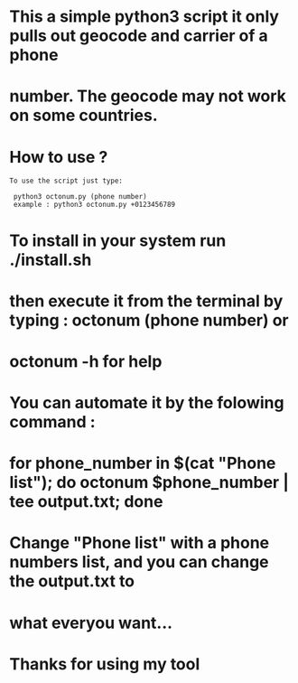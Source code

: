 # This a simple python3 script it only pulls out geocode and carrier of a phone
# number. The geocode may not work on some countries.

# How to use ?

```
To use the script just type: 

 python3 octonum.py (phone number) 
 example : python3 octonum.py +0123456789 
```

# To install in your system run ./install.sh
# then execute it from the terminal by typing : octonum (phone number) or
# octonum -h for help


# You can automate it by the folowing command :

# for phone_number in $(cat "Phone list"); do octonum $phone_number | tee output.txt; done

# Change "Phone list" with a phone numbers list, and you can change the output.txt to 
# what everyou want...



# Thanks for using my tool
